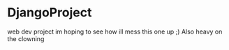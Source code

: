 # DjangoProject
web dev project im hoping to see how ill mess this one up ;)
Also heavy on the clowning
